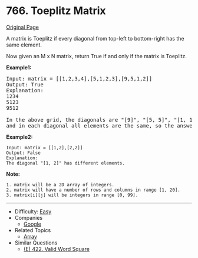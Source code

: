 # 766. Toeplitz Matrix

[Original Page](https://leetcode.com/problems/toeplitz-matrix/description/)

A matrix is Toeplitz if every diagonal from top-left to bottom-right has the same element.

Now given an M x N matrix, return True if and only if the matrix is Toeplitz.
 
**Example1:** 
<pre>
Input: matrix = [[1,2,3,4],[5,1,2,3],[9,5,1,2]]
Output: True
Explanation:
1234
5123
9512

In the above grid, the diagonals are "[9]", "[5, 5]", "[1, 1, 1]", "[2, 2, 2]", "[3, 3]", "[4]", 
and in each diagonal all elements are the same, so the answer is True.
</pre>


**Example2:** 
```
Input: matrix = [[1,2],[2,2]]
Output: False
Explanation:
The diagonal "[1, 2]" has different elements.
```

**Note:** 
```
1. matrix will be a 2D array of integers.
2. matrix will have a number of rows and columns in range [1, 20].
3. matrix[i][j] will be integers in range [0, 99].
```
---

* Difficulty: [Easy](https://leetcode.com/problemset/all/?difficulty=Easy)
* Companies 
  * [Google](http://www.google.com)
* Related Topics 
  * [Array](https://leetcode.com/tag/array/)
* Similar Questions 
  * [(E) 422. Valid Word Square](https://leetcode.com/problems/valid-word-square/description/)

